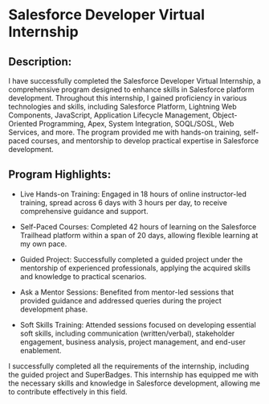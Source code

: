 # Salesforce Developer Virtual Internship

## Description:
I have successfully completed the Salesforce Developer Virtual Internship, a comprehensive program designed to enhance skills in Salesforce platform development. Throughout this internship, I gained proficiency in various technologies and skills, including Salesforce Platform, Lightning Web Components, JavaScript, Application Lifecycle Management, Object-Oriented Programming, Apex, System Integration, SOQL/SOSL, Web Services, and more. The program provided me with hands-on training, self-paced courses, and mentorship to develop practical expertise in Salesforce development.

## Program Highlights:

- Live Hands-on Training: Engaged in 18 hours of online instructor-led training, spread across 6 days with 3 hours per day, to receive comprehensive guidance and support.

- Self-Paced Courses: Completed 42 hours of learning on the Salesforce Trailhead platform within a span of 20 days, allowing flexible learning at my own pace.

- Guided Project: Successfully completed a guided project under the mentorship of experienced professionals, applying the acquired skills and knowledge to practical scenarios.

- Ask a Mentor Sessions: Benefited from mentor-led sessions that provided guidance and addressed queries during the project development phase.

- Soft Skills Training: Attended sessions focused on developing essential soft skills, including communication (written/verbal), stakeholder engagement, business analysis, project management, and end-user enablement.



I successfully completed all the requirements of the internship, including the guided project and SuperBadges. This internship has equipped me with the necessary skills and knowledge in Salesforce development, allowing me to contribute effectively in this field.
